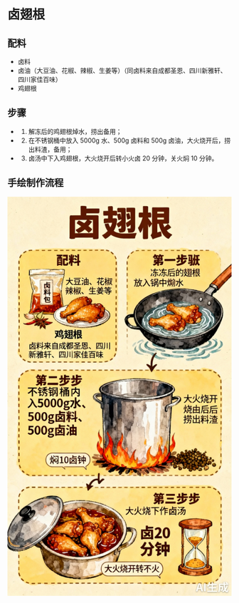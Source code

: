 # 卤翅根

## 配料
- 卤料
- 卤油（大豆油、花椒、辣椒、生姜等）（同卤料来自成都圣恩、四川新雅轩、四川家佳百味）
- 鸡翅根

## 步骤
- 1. 解冻后的鸡翅根焯水，捞出备用；
- 2. 在不锈钢桶中放入 5000g 水、500g 卤料和 500g 卤油，大火烧开后，捞出料渣，备用；
- 3. 卤汤中下入鸡翅根，大火烧开后转小火卤 20 分钟，关火焖 10 分钟。

## 手绘制作流程

![手绘制作流程](../images/卤菜/卤翅根.jpg)
